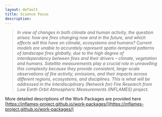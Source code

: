 ```yaml
---
layout: default
title: Science Focus
description: 
---
```


> *In view of changes in both climate and human activity, the question arises: how are fires changing now and in the future, and which effects will this have on climate, ecosystems and humans? Current models are unable to accurately represent spatio-temporal patterns of landscape fires globally, due to the high degree of interdependency between fires and their drivers – climate, vegetation and humans. Satellite measurements play a crucial role in unravelling this complexity because they provide consistent, large-scale observations of fire activity, emissions, and their impacts across different regions, ecosystems, and disciplines. This is what will be addressed in the Interdisciplinary (Network for) Fire Research from Low Earth Orbit Atmospheric Measurements (INFLAMES) project.*

More detailed descriptions of the Work Packages are provided here [https://inflames-project.github.io/work-packages/](https://inflames-project.github.io/work-packages/)
